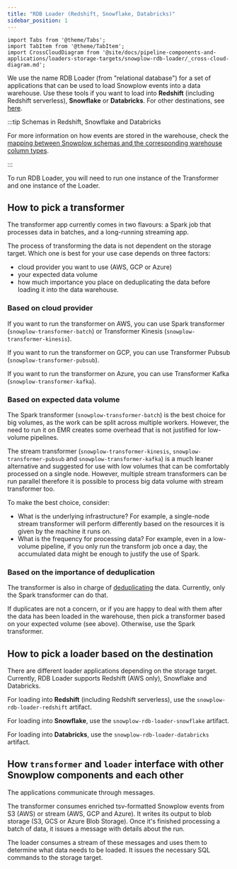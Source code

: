 ```yaml
---
title: "RDB Loader (Redshift, Snowflake, Databricks)"
sidebar_position: 1
---
```


```mdx-code-block
import Tabs from '@theme/Tabs';
import TabItem from '@theme/TabItem';
import CrossCloudDiagram from '@site/docs/pipeline-components-and-applications/loaders-storage-targets/snowplow-rdb-loader/_cross-cloud-diagram.md';
```

We use the name RDB Loader (from "relational database") for a set of applications that can be used to load Snowplow events into a data warehouse. Use these tools if you want to load into **Redshift** (including Redshift serverless), **Snowflake** or **Databricks**. For other destinations, see [here](/docs/pipeline-components-and-applications/loaders-storage-targets/index.md).

<Tabs groupId="warehouse" queryString lazy>
  <TabItem value="redshift" label="Redshift" default>
    <CrossCloudDiagram format="JSON" warehouse="Redshift"/>
  </TabItem>
  <TabItem value="databricks" label="Databricks">
    <CrossCloudDiagram format="Parquet" warehouse="Databricks"/>
  </TabItem>
  <TabItem value="snowflake" label="Snowflake">
    <CrossCloudDiagram format="JSON" warehouse="Snowflake"/>
  </TabItem>
</Tabs>

:::tip Schemas in Redshift, Snowflake and Databricks

For more information on how events are stored in the warehouse, check the [mapping between Snowplow schemas and the corresponding warehouse column types](/docs/storing-querying/schemas-in-warehouse/index.md).

:::

To run RDB Loader, you will need to run one instance of the Transformer and one instance of the Loader.

## How to pick a transformer

The transformer app currently comes in two flavours: a Spark job that processes data in batches, and a long-running streaming app.

The process of transforming the data is not dependent on the storage target. Which one is best for your use case depends on three factors:

- cloud provider you want to use (AWS, GCP or Azure)
- your expected data volume
- how much importance you place on deduplicating the data before loading it into the data warehouse.

### Based on cloud provider

If you want to run the transformer on AWS, you can use Spark transformer (`snowplow-transformer-batch`) or Transformer Kinesis (`snowplow-transformer-kinesis`).

If you want to run the transformer on GCP, you can use Transformer Pubsub (`snowplow-transformer-pubsub`).

If you want to run the transformer on Azure, you can use Transformer Kafka (`snowplow-transformer-kafka`).

### Based on expected data volume

The Spark transformer (`snowplow-transformer-batch`) is the best choice for big volumes, as the work can be split across multiple workers. However, the need to run it on EMR creates some overhead that is not justified for low-volume pipelines.

The stream transformer (`snowplow-transformer-kinesis`, `snowplow-transformer-pubsub` and `snowplow-transformer-kafka`) is a much leaner alternative and suggested for use with low volumes that can be comfortably processed on a single node. However, multiple stream transformers can be run parallel therefore it is possible to process big data volume with stream transformer too.

To make the best choice, consider:

- What is the underlying infrastructure? For example, a single-node stream transformer will perform differently based on the resources it is given by the machine it runs on.
- What is the frequency for processing data? For example, even in a low-volume pipeline, if you only run the transform job once a day, the accumulated data might be enough to justify the use of Spark.

### Based on the importance of deduplication

The transformer is also in charge of [deduplicating](/docs/pipeline-components-and-applications/loaders-storage-targets/snowplow-rdb-loader/transforming-enriched-data/deduplication/index.md) the data. Currently, only the Spark transformer can do that.

If duplicates are not a concern, or if you are happy to deal with them after the data has been loaded in the warehouse, then pick a transformer based on your expected volume (see above). Otherwise, use the Spark transformer.

## How to pick a loader based on the destination

There are different loader applications depending on the storage target. Currently, RDB Loader supports Redshift (AWS only), Snowflake and Databricks.

For loading into **Redshift** (including Redshift serverless), use the `snowplow-rdb-loader-redshift` artifact.

For loading into **Snowflake**, use the `snowplow-rdb-loader-snowflake` artifact.

For loading into **Databricks**, use the `snowplow-rdb-loader-databricks` artifact.

## How `transformer` and `loader` interface with other Snowplow components and each other

The applications communicate through messages.

The transformer consumes enriched tsv-formatted Snowplow events from S3 (AWS) or stream (AWS, GCP and Azure). It writes its output to blob storage (S3, GCS or Azure Blob Storage). Once it's finished processing a batch of data, it issues a message with details about the run.

The loader consumes a stream of these messages and uses them to determine what data needs to be loaded. It issues the necessary SQL commands to the storage target.
